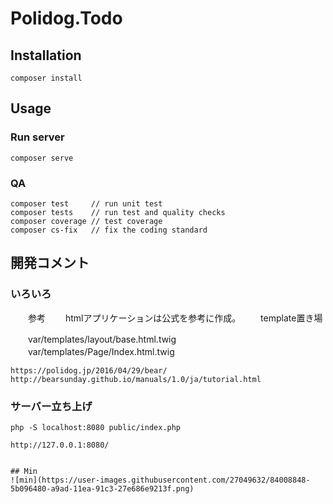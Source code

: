 # Polidog.Todo

## Installation

    composer install

## Usage

### Run server

    composer serve

### QA

    composer test     // run unit test
    composer tests    // run test and quality checks
    composer coverage // test coverage
    composer cs-fix   // fix the coding standard




## 開発コメント

### いろいろ
　　参考
　　htmlアプリケーションは公式を参考に作成。
　　template置き場

　　var/templates/layout/base.html.twig
　　var/templates/Page/Index.html.twig

    https://polidog.jp/2016/04/29/bear/
    http://bearsunday.github.io/manuals/1.0/ja/tutorial.html

### サーバー立ち上げ
    php -S localhost:8080 public/index.php

    http://127.0.0.1:8080/


    ## Min
    ![min](https://user-images.githubusercontent.com/27049632/84008848-5b096480-a9ad-11ea-91c3-27e686e9213f.png)
